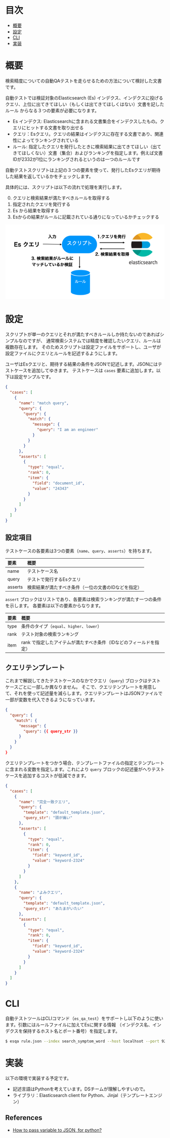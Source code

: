 # 目次
* [概要](#概要)
* [設定](#設定)
* [CLI](#CLI)
* [実装](#実装)

# 概要

検索精度についての自動QAテストを走らせるための方法について検討した文書です。

自動テストでは検証対象のElasticsearch (Es) インデクス、インデクスに投げるクエリ、上位に出てきてほしい（もしくは出てきてほしくはない）文書を記したルール
からなる３つの要素が必要になります。

* Es インデクス: Elasticsearchに含まれる文書集合をインデクスしたもの。クエリにヒットする文書を取り出せる
* クエリ：Esクエリ。クエリの結果はインデクスに存在する文書であり、関連性によってランキングされている
* ルール: 指定したクエリを発行したときに検索結果に出てきてほしい（出てきてほしくない）文書（集合）およびランキングを指定します。例えば文書IDが2332が1位にランキングされるというのは一つのルールです

自動テストスクリプトは上記の３つの要素を使って、発行したEsクエリが期待した結果を返しているかをチェックします。

具体的には、スクリプトは以下の流れで処理を実行します。

0. クエリと検索結果が満たすべきルールを取得する
1. 指定されたクエリを発行する
2. Es から結果を取得する
3. Esからの結果がルールに記載されている通りになっているかチェックする

![Es validator overiew](es-validator.png "overivew")

# 設定

スクリプトが単一のクエリとそれが満たすべきルールしか持たないのであればシンプルなのですが、
通常検索システムでは精度を確認したいクエリ、ルールは複数存在します。
そのためスクリプトは設定ファイルをサポートし、ユーザが設定ファイルにクエリとルールを記述するようにします。

ユーザはEsクエリと、期待する結果の条件をJSONで記述します。JSONにはテストケースを追加してゆきます。
テストケースは `cases` 要素に追加します。以下は設定サンプルです。

```json
{
  "cases": [
    {
      "name": "match query",
      "query": {
        "query": {
          "match": {
            "message": {
              "query": "I am an engineer"
            }
          }
        }
      },
      "asserts": [
        {
          "type": "equal",
          "rank": 0,
          "item": {
            "field": "document_id",
            "value": "24343"
          }
        }
      ]
    }
  ]
}
```

## 設定項目

テストケースの各要素は3つの要素（`name`、`query`、`asserts`）を持ちます。

| 要素 | 概要 |
| :--- | :--- |
| name | テストケース名 |
| query | テストで発行するEsクエリ |
| asserts | 検索結果が満たすべき条件（一位の文書のIDなどを指定）|

`assert` ブロックはリストであり、各要素は検索ランキングが満たす一つの条件を示します。
各要素は以下の要素からなります。

| 要素 | 概要 |
| :--- | :--- |
| type | 条件のタイプ（`equal`、`higher`、`lower`） |
| rank | テスト対象の検索ランキング |
| item | rank で指定したアイテムが満たすべき条件（IDなどのフィールドを指定）|

## クエリテンプレート

これまで解説してきたテストケースのなかでクエリ（`query`) ブロックはテストケースごとに一部しか異なりません。
そこで、クエリテンプレートを用意して、それを使って記述量を減らします。クエリテンプレートはJSONファイルで
一部が変数を代入できるようになっています。

```json
{
  "query": {
    "match": {
      "message": {
        "query": {{ query_str }}
      }
    }
  }
}
```

クエリテンプレートをつかう場合、テンプレートファイルの指定とテンプレートに含まれる変数を指定します。これにより `query`
ブロックの記述量がへりテストケースを追加するコストが低減できます。

```json
{
  "cases": [
    {
      "name": "完全一致クエリ",
      "query": {
        "template": "default_template.json",
        "query_str": "頭が痛い"
      },
      "asserts": [
        {
          "type": "equal",
          "rank": 0,
          "item": {
            "field": "keyword_id",
            "value": "keyword-2324"
          }
        }
      ]
    },
    {
      "name": "よみクエリ",
      "query": {
        "template": "default_template.json",
        "query_str": "あたまがいたい"
      },
      "asserts": [
        {
          "type": "equal",
          "rank": 0,
          "item": {
            "field": "keyword_id",
            "value": "keyword-2324"
          }
        }
      ]
    }
  ]
}
```

# CLI

自動テストツールはCLIコマンド（`es_qa_test`）をサポートし以下のように使います。引数にはルールファイルに加えてEsに関する情報
（インデクス名、インデクスを保持するホスト名とポート番号）を指定します。

```bash
$ esqa rule.json --index search_symptom_word --host localhsot --port 9200
```

# 実装

以下の環境で実装する予定です。

* 記述言語はPythonを考えています。DSチームが理解しやすいので。
* ライブラリ：Elasticsearch client for Python、Jinjal（テンプレートエンジン）

## References

* [How to pass variable to JSON, for python?](https://stackoverflow.com/questions/62195181/how-to-pass-variable-to-json-for-python)
